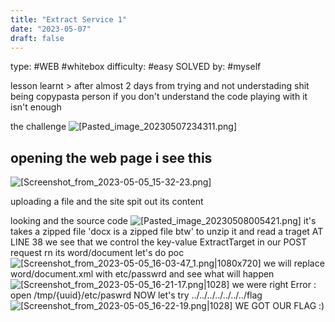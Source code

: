 ```yaml
---
title: "Extract Service 1"
date: "2023-05-07"
draft: false
---
```

type: #WEB #whitebox
difficulty: #easy
SOLVED by: #myself

lesson learnt > after almost 2 days from trying
and not understading shit being copypasta person
if you don't understand the code playing with it isn't enough

the challenge
![[Pasted_image_20230507234311.png]](/screenshots/Pasted_image_20230507234311.png) 
## opening the web page  i see this 

![[Screenshot_from_2023-05-05_15-32-23.png]](/screenshots/Screenshot_from_2023-05-05_15-32-23.png)

uploading a file and the site spit out its content 

looking and the source code 
![[Pasted_image_20230508005421.png]](/screenshots/Pasted_image_20230508005421.png) 
it's takes a zipped file 'docx is a zipped file btw' to unzip it and read a traget
AT LINE 38 we see that we control the key-value ExtractTarget in our POST request
rn its word/document let's do poc
![[Screenshot_from_2023-05-05_16-03-47_1.png|1080x720]](/screenshots/Screenshot_from_2023-05-05_16-03-47_1.png|1080x720)
we will replace word/document.xml with etc/passwrd and see what will happen 
![[Screenshot_from_2023-05-05_16-21-17.png|1028]](/screenshots/Screenshot_from_2023-05-05_16-21-17.png|1028)
we were right Error : open /tmp/{uuid}/etc/paswrd
NOW let's try ../../../../../../../flag
![[Screenshot_from_2023-05-05_16-22-19.png|1028]](/screenshots/Screenshot_from_2023-05-05_16-22-19.png|1028)
WE GOT OUR FLAG :)